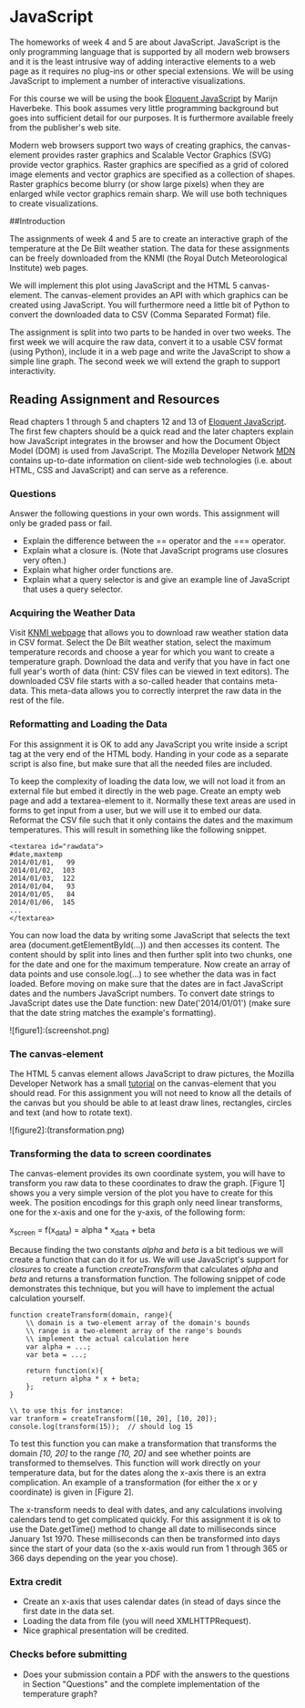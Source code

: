 # JavaScript

The homeworks of week 4 and 5 are about JavaScript. JavaScript is the only programming language that is supported by
all modern web browsers and it is the least intrusive way of adding 
interactive elements to a web page as it requires no plug-ins or other
special extensions. We will be using JavaScript to implement a number of
interactive visualizations.

For this course we will be using the book [Eloquent JavaScript] by 
Marijn Haverbeke. This book assumes very little programming background but
goes into sufficient detail for our purposes. It is furthermore available
freely from the publisher's web site. 

Modern web browsers support two ways of creating graphics, the 
canvas-element provides raster graphics and Scalable Vector
Graphics (SVG) provide vector graphics. Raster graphics are specified as
a grid of colored image elements and vector graphics are specified as
a collection of shapes. Raster graphics become blurry (or show large
pixels) when they are enlarged while vector graphics remain sharp. We will
use both techniques to create visualizations.

[Eloquent JavaScript]: http://eloquentjavascript.net/

##Introduction


The assignments of week 4 and 5 are to create an interactive graph of
the temperature at the De Bilt weather station. The data for these
assignments can be freely downloaded from the KNMI (the Royal Dutch
Meteorological Institute) web pages.

We will implement this plot using JavaScript and the HTML 5 
canvas-element. The canvas-element provides an
API with which graphics can be created using JavaScript. You will
furthermore need a little bit of Python to convert the downloaded
data to CSV (Comma Separated Format) file. 

The assignment is split into two parts to be handed in over two
weeks. The first week we will acquire the raw data, convert it to
a usable CSV format (using Python), include it in a web page and
write the JavaScript to show a simple line graph. The second week
we will extend the graph to support interactivity.


## Reading Assignment and Resources

Read chapters 1 through 5 and chapters 12 and 13 of [Eloquent 
JavaScript]. The first few chapters should be a quick read and the later chapters
explain how JavaScript integrates in the browser and how the Document
Object Model (DOM) is used from JavaScript. The Mozilla Developer 
Network [MDN] contains up-to-date information on client-side web technologies (i.e. about HTML,
CSS and JavaScript) and can serve as a reference. 

[MDN]: https://developer.mozilla.org


### Questions
Answer the following questions in your own words. This assignment will
only be graded pass or fail.

* Explain the difference between the == operator and the === operator.
* Explain what a closure is. (Note that JavaScript programs use closures very often.)
* Explain what higher order functions are.
* Explain what a query selector is and give an example line of JavaScript that uses a query selector.



### Acquiring the Weather Data
Visit [KNMI webpage] that allows you to download raw weather station data in
CSV format. Select the De Bilt weather station, select the maximum temperature
records and choose a year for which you want to create a temperature 
graph. Download the data and verify that you have in fact one full year's
worth of data (hint: CSV files can be viewed in text editors). The downloaded 
CSV file starts with a so-called header that contains meta-data. This
meta-data allows you to correctly interpret the raw data in the rest of the file.

[KNMI webpage]: http://www.knmi.nl/climatology/daily\_data/selection.cgi


### Reformatting and Loading the Data

For this assignment it is OK to add any JavaScript you write inside a script
tag at the very end of the HTML body. Handing in your code as a separate
script is also fine, but make sure that all the needed files are included.

To keep the complexity of loading the data low, we will not load it 
from an external file but embed it directly in the web page.
Create an empty web page and add a textarea-element to it. Normally 
these text areas are used in forms to get input from a user, but we will use
it to embed our data. Reformat the CSV file such that it only contains the
dates and the maximum temperatures. This will result in something like the
following snippet.

	<textarea id="rawdata">
	#date,maxtemp
	2014/01/01,   99  
	2014/01/02,  103 
	2014/01/03,  122 
	2014/01/04,   93  
	2014/01/05,   84  
	2014/01/06,  145 
	...
	</textarea>


You can now load the data by writing some JavaScript that selects
the text area (document.getElementById(...)) and then 
accesses its content. The content should by split 
into lines and then further split into two chunks, one for the date and
one for the maximum temperature. Now create an array of data points 
and use console.log(...) to see whether the data was in fact
loaded. Before moving on make sure that the dates are in fact JavaScript
dates and the numbers JavaScript numbers. To convert date strings to
JavaScript dates use the Date function:
new Date('2014/01/01') (make sure that the date string
matches the example's formatting).


![figure1]:(screenshot.png)

### The canvas-element

The HTML 5 canvas element allows JavaScript to draw pictures, the Mozilla
Developer Network has a small [tutorial] on the canvas-element that you should read. For this assignment you
will not need to know all the details of the canvas but you should be able 
to at least draw lines, rectangles, circles and text (and how to rotate text).

[tutorial]: https://developer.mozilla.org/en-US/docs/Web/API/Canvas\_API/Tutorial

![figure2]:(transformation.png) 

### Transforming the data to screen coordinates

The canvas-element provides its own coordinate system, you will have
to transform you raw data to these coordinates to draw the graph. [Figure 1] shows you a very simple version of the plot you have to
create for this week. The position encodings for this graph only need linear
transforms, one for the x-axis and one for the y-axis, of the following form:

x<sub>screen</sub> = f(x<sub>data</sub>) = alpha * x<sub>data</sub> + beta 


Because finding the two constants *alpha* and *beta* is a bit tedious we 
will create a function that can do it for us. We will use JavaScript's 
support for *closures* to create a function *createTransform*
that calculates *alpha* and *beta* and returns a transformation function. The
following snippet of code demonstrates this technique, but you will have to
implement the actual calculation yourself.

	function createTransform(domain, range){
		\\ domain is a two-element array of the domain's bounds
		\\ range is a two-element array of the range's bounds
		\\ implement the actual calculation here
		var alpha = ...;
		var beta = ...;

		return function(x){
			return alpha * x + beta;
		};
	}

	\\ to use this for instance:
	var tranform = createTransform([10, 20], [10, 20]);
	console.log(transform(15));  // should log 15

To test this function you can make a transformation that transforms the 
domain *[10, 20]* to the range *[10, 20]* and see whether points are
transformed to themselves. This function will work directly on your 
temperature data, but for the dates along the x-axis there is an extra 
complication. An example of a transformation (for either the x or y 
coordinate) is given in [Figure 2].



The x-transform needs to deal with dates, and any calculations involving
calendars tend to get complicated quickly. For this assignment it is ok
to use the Date.getTime() method to change all date
to milliseconds since January 1st 1970. These milliseconds can
then be transformed into days since the start of your data (so the x-axis
would run from 1 through 365 or 366 days depending on the year you chose).

### Extra credit
* Create an x-axis that uses calendar dates (in stead of days since the first date in the data set.
* Loading the data from file (you will need XMLHTTPRequest).
* Nice graphical presentation will be credited.



### Checks before submitting


* Does your submission contain a PDF with the answers to the 
          questions in Section "Questions" and the complete
          implementation of the temperature graph?

[guidlines]: guidlines.pdf

